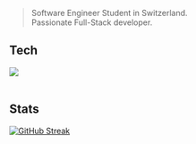 > Software Engineer Student in Switzerland. <br>
> Passionate Full-Stack developer.

## Tech
<img src="https://skillicons.dev/icons?i=html,css,js,nodejs,express,jest,postman,c,cs,java,maven,mysql,mongodb,docker,cloudflare,aws,linux,bash,replit,lua,robloxstudio,azure,notion,figma,ps"/>
<br><br>

## Stats
[![GitHub Streak](https://streak-stats.demolab.com?user=DeltaGamingCH&theme=dark)](https://git.io/streak-stats)
